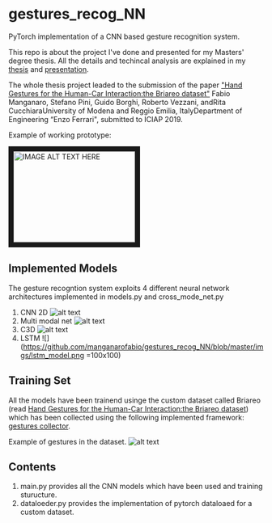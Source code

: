 # gestures_recog_NN

PyTorch implementation of a CNN based gesture recognition system.

This repo is about the project I've done and presented for my Masters' degree thesis. 
All the details and techincal analysis are explained in my [thesis](https://github.com/manganarofabio/gestures_recog_NN/blob/master/docs/Tesi_Manganaro_Fabio.pdf) and [presentation](https://github.com/manganarofabio/gestures_recog_NN/blob/master/docs/Manganaro_Fabio_tesi_magistrale_esposizione.pdf).

The whole thesis project leaded to the submission of the paper ["Hand Gestures for the Human-Car Interaction:the Briareo dataset"](https://github.com/manganarofabio/gestures_recog_NN/blob/master/docs/ICIAP19___Hand_Gestures.pdf) Fabio Manganaro, Stefano Pini, Guido Borghi, Roberto Vezzani, andRita CucchiaraUniversity of Modena and Reggio Emilia, ItalyDepartment of Engineering “Enzo Ferrari", submitted to ICIAP 2019.

Example of working prototype:

<a href="http://www.youtube.com/watch?feature=player_embedded&v=YOUTUBE_VIDEO_ID_HERE
" target="_blank"><img src="http://img.youtube.com/vi/YOUTUBE_VIDEO_ID_HERE/0.jpg" 
alt="IMAGE ALT TEXT HERE" width="240" height="180" border="10" /></a>

## Implemented Models
The gesture recogntion system exploits 4 different neural network architectures implemented in models.py and cross_mode_net.py

1. CNN 2D
![alt text](https://github.com/manganarofabio/gestures_recog_NN/blob/master/imgs/densenet2.jpg)
2. Multi modal net
![alt text](https://github.com/manganarofabio/gestures_recog_NN/blob/master/imgs/cross_depth_ir_rgb.png)
3. C3D
![alt text](https://github.com/manganarofabio/gestures_recog_NN/blob/master/imgs/C3D_model.png)
4. LSTM
![](https://github.com/manganarofabio/gestures_recog_NN/blob/master/imgs/lstm_model.png =100x100)

## Training Set

All the models have been trainend usinge the custom dataset called Briareo (read [Hand Gestures for the Human-Car Interaction:the Briareo dataset](https://github.com/manganarofabio/gestures_recog_NN/blob/master/docs/ICIAP19___Hand_Gestures.pdf)) which has been collected using the following implemented framework: [gestures collector](https://github.com/manganarofabio/gestures-collector).


Example of gestures in the dataset.
![alt text](https://github.com/manganarofabio/gestures_recog_NN/blob/master/gesti.jpg)

## Contents
1) main.py provides all the CNN models which have been used and training sturucture.
2) dataloeder.py provides the implementation of pytorch dataloaed for a custom dataset.
